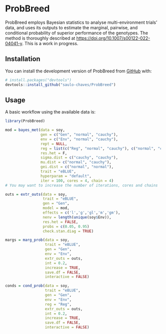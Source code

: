 
<!-- README.md is generated from README.Rmd. Please edit that file -->

# ProbBreed

<!-- badges: start -->
<!-- badges: end -->

ProbBreed employs Bayesian statistics to analyse multi-environment
trials’ data, and uses its outputs to estimate the marginal, pairwise,
and conditional probability of superior performance of the genotypes.
The method is thoroughly described at
<https://doi.org/10.1007/s00122-022-04041-y>. This is a work in
progress.

## Installation

You can install the development version of ProbBreed from
[GitHub](https://github.com/) with:

``` r
# install.packages("devtools")
devtools::install_github("saulo-chaves/ProbBreed")
```

## Usage

A basic workflow using the available data is:

``` r
library(ProbBreed)

mod = bayes_met(data = soy,
                gen = c("Gen", "normal", "cauchy"),
                env = c("Env", "normal", "cauchy"),
                rept = NULL,
                reg = list(c("Reg", "normal", "cauchy"), c("normal", "cauchy")),
                res.het = F,
                sigma.dist = c("cauchy", "cauchy"),
                mu.dist = c("normal", "cauchy"),
                gei.dist = c("normal", "normal"),
                trait = "eBLUE", 
                hyperparam = "default",
                iter = 100, cores = 4, chain = 4)
# You may want to increase the number of iterations, cores and chains

outs = extr_outs(data = soy, 
                 trait = "eBLUE", 
                 gen = "Gen", 
                 model = mod, 
                 effects = c('l','g','gl','m','gm'),
                 nenv = length(unique(soy$Env)), 
                 res.het = FALSE,
                 probs = c(0.05, 0.95)
                 check.stan.diag = TRUE)

margs = marg_prob(data = soy, 
                  trait = "eBLUE",
                  gen = "Gen", 
                  env = "Env",
                  extr_outs = outs, 
                  int = 0.2,
                  increase = TRUE, 
                  save.df = FALSE, 
                  interactive = FALSE)

conds = cond_prob(data = soy, 
                  trait = "eBLUE",
                  gen = "Gen", 
                  env = "Env",
                  reg = "Reg",
                  extr_outs = outs, 
                  int = 0.2,
                  increase = TRUE, 
                  save.df = FALSE, 
                  interactive = FALSE)
```
